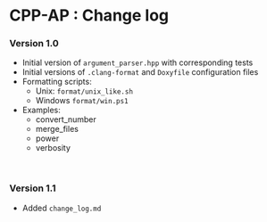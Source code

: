 # CPP-AP : Change log

### Version 1.0

* Initial version of `argument_parser.hpp` with corresponding tests
* Initial versions of `.clang-format` and `Doxyfile` configuration files
* Formatting scripts:
    * Unix: `format/unix_like.sh`
    * Windows `format/win.ps1`
* Examples:
    * convert_number
    * merge_files
    * power
    * verbosity

<br />

### Version 1.1

* Added `change_log.md`
